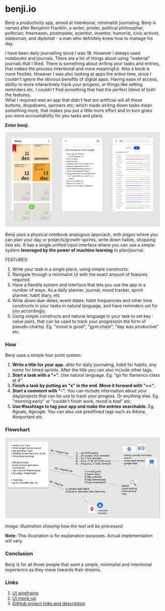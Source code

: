 # benji.io
Benji a productivity app, aimed at intentional, minimalist journaling.
Benji is named after Benjamin Franklin, a writer, printer, political philosopher, politician, freemason, postmaster, scientist, inventor, humorist, civic activist, statesman, and diplomat - a man who definitely knew how to manage his day.

I have been daily journalling since I was 18. However I always used notebooks and journals. There are a lot of things about using "material" journals that I liked. There is something about writing your tasks and entries, that makes the process intentional and more meaningful. Also a book is more flexible. However I was also looking at apps the entire time, since I couldn't ignore the obvious benefits of digital apps. Having ease of access, ability to more interactively track your progess, or things like setting reminders etc. I couldn't find something that had the perfect blend of both the features.    
What I required was an app that didn't feel too artificial will all these buttons, dropdowns, spinners etc; which made writing down tasks mean something more, that makes you put a little more effort and in-turn gives you more accountability for you tasks and plans.

**Enter benji.**

![ui](res/uimockup.png)

Benji uses a physical notebook analogous approach, with *pages* where you can plan your day or projects/growth-sprints, write down habits, shopping lists etc. It has a single unified input interface where you can use a simple system **leveraged by the power of machine learning** to plan/journal.

FEATURES:
1) Write your task in a single place, using simple constructs.
2) Navigate through a minimalist UI with the exact amount of features required.
3) Have a flexible system and interface that lets you use the app in a number of ways. As a daily planner, journal, mood tracker, sprint planner, habit diary, etc
4) Write down due-dates, event dates, habit frequencies and other time constructs in your tasks in natural language, and have reminders set for you accordingly.
5) Using simple constructs and natural language in your task to set key : value pairs, that can be used to track your progress(in the form of pseudo-charts). Eg. "mood is good", "gym:chest", "day was productive" etc.

### How
Benji uses a simple four point system:
1) **Write a title for your app.** *date* for daily journaling, *habit* for habits, *any name* for timed sprints. After the title you can also include other tags.
2) **Start a task with a "+".** Use natural language. Eg. "go for flamenco class at 4".
3) **Finish a task by putting an "x" in the end. Move it forward with ">>".**
4) **Start a comment with "-".** You can include information about your day/projects that can be use to track your progess. Or anything else. Eg. "morning:early" or "couldn't finish work, *mood* is *bad*" etc.
5) **Use #hashtags to tag your app and make the entries searchable.** Eg. #goals, #google. You can also use predifined tags such as #done, #important etc.

### Flowchart
![flowchart](res/processingflowchart.png)

*Image: Illustration showing how the text will be processed*

**Note:** This illustration is for explanation purposes. Actual implementation will vary.

### Conclusion
Benji is for all those people that want a simple, minimalist and intentional experience as they move towards their dreams. 

### Links
1) [UI wireframe](https://github.com/shubhamtewari/benji/blob/master/res/uiwireframes.pdf)
2) [UI mock-up](https://github.com/shubhamtewari/benji/blob/master/res/ui.png)
3) [GitHub project links and description](https://github.com/shubhamtewari/benji/blob/master/res/projectdescription.md)

